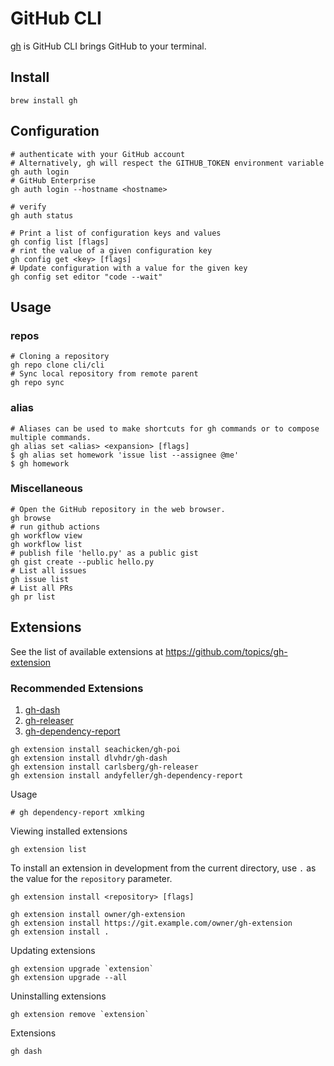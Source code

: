 # GitHub CLI

[gh](https://cli.github.com/) is GitHub CLI brings GitHub to your terminal.

## Install

```shell
brew install gh
```

## Configuration

```shell
# authenticate with your GitHub account
# Alternatively, gh will respect the GITHUB_TOKEN environment variable
gh auth login 
# GitHub Enterprise
gh auth login --hostname <hostname>

# verify
gh auth status
```

```shell
# Print a list of configuration keys and values
gh config list [flags]
# rint the value of a given configuration key
gh config get <key> [flags]
# Update configuration with a value for the given key
gh config set editor "code --wait"
```

## Usage

### repos

```shell
# Cloning a repository
gh repo clone cli/cli
# Sync local repository from remote parent
gh repo sync
```

### alias

```shell
# Aliases can be used to make shortcuts for gh commands or to compose multiple commands.
gh alias set <alias> <expansion> [flags]
$ gh alias set homework 'issue list --assignee @me'
$ gh homework
```

### Miscellaneous

```shell
# Open the GitHub repository in the web browser.
gh browse
# run github actions
gh workflow view
gh workflow list
# publish file 'hello.py' as a public gist
gh gist create --public hello.py
# List all issues
gh issue list
# List all PRs
gh pr list
```

## Extensions

See the list of available extensions at <https://github.com/topics/gh-extension>

### Recommended Extensions

1. [gh-dash](https://github.com/dlvhdr/gh-dash)
2. [gh-releaser](https://github.com/carlsberg/gh-releaser)
3. [gh-dependency-report](https://github.com/andyfeller/gh-dependency-report)

```shell
gh extension install seachicken/gh-poi
gh extension install dlvhdr/gh-dash
gh extension install carlsberg/gh-releaser
gh extension install andyfeller/gh-dependency-report
```

Usage

```shell
# gh dependency-report xmlking
```

Viewing installed extensions

```shell
gh extension list
```

To install an extension in development from the current directory, use `.` as the value for the `repository` parameter.

```shell
gh extension install <repository> [flags]

gh extension install owner/gh-extension
gh extension install https://git.example.com/owner/gh-extension
gh extension install .
```

Updating extensions

```shell
gh extension upgrade `extension`
gh extension upgrade --all
```

Uninstalling extensions

```shell
gh extension remove `extension`
```

Extensions

```shell
gh dash
```
